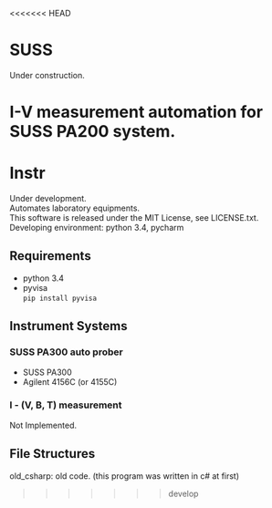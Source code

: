 <<<<<<< HEAD
# SUSS
Under construction.

I-V measurement automation for SUSS PA200 system.
=======
# Instr
Under development.  
Automates laboratory equipments.  
This software is released under the MIT License, see LICENSE.txt.  
Developing environment: python 3.4, pycharm

## Requirements
- python 3.4
- pyvisa  
`pip install pyvisa`

## Instrument Systems

### SUSS PA300 auto prober
* SUSS PA300
* Agilent 4156C (or 4155C)

### I - (V, B, T) measurement
Not Implemented.

## File Structures
old_csharp: old code. (this program was written in c# at first)
>>>>>>> develop
